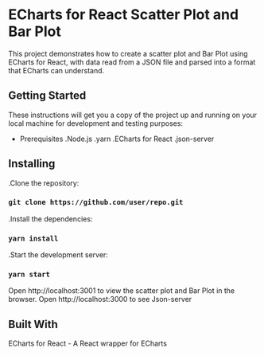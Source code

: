 # ECharts for React Scatter Plot and Bar Plot

This project demonstrates how to create a scatter plot and Bar Plot using ECharts for React, with data read from a JSON file and parsed into a format that ECharts can understand.

## Getting Started

These instructions will get you a copy of the project up and running on your local machine for development and testing purposes:

- Prerequisites
  .Node.js
  .yarn
  .ECharts for React
  .json-server

## Installing

.Clone the repository:

### `git clone https://github.com/user/repo.git`

.Install the dependencies:

### `yarn install`

.Start the development server:

### `yarn start`

Open http://localhost:3001 to view the scatter plot and Bar Plot in the browser.
Open http://localhost:3000 to see Json-server

## Built With

ECharts for React - A React wrapper for ECharts
